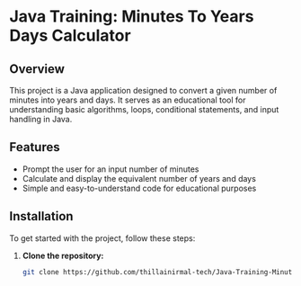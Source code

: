 # Java Training: Minutes To Years Days Calculator

## Overview
This project is a Java application designed to convert a given number of minutes into years and days. It serves as an educational tool for understanding basic algorithms, loops, conditional statements, and input handling in Java.

## Features
- Prompt the user for an input number of minutes
- Calculate and display the equivalent number of years and days
- Simple and easy-to-understand code for educational purposes

## Installation
To get started with the project, follow these steps:

1. **Clone the repository:**
   ```sh
   git clone https://github.com/thillainirmal-tech/Java-Training-MinutesToYearsDaysCalculator.git
